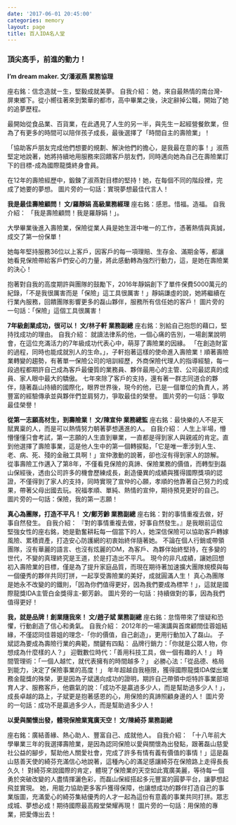```yaml
---
date: '2017-06-01 20:45:00'
categories: memory
layout: page
title: 百人IDA名人堂
---
```


### 頂尖高手，前進的動力！

**I’m dream maker.
文/潘淑燕 業務協理**

座右銘：信念造就ㄧ生，堅毅成就美夢。
自我介紹：
她，來自最熱情的南台灣-屏東鄉下。從小嚮往著來到繁華的都市，高中畢業之後，決定辭掉公職，開始了她的追夢歷程。

最開始從食品業、百貨業，在此遇見了人生的另一半，與先生ㄧ起經營餐飲業，但為了有更多的時間可以陪伴孩子成長，最後選擇了「時間自主的壽險業」！

「協助客戶朋友完成他們想要的規劃、解決他們的擔心，是我最在意的事！」淑燕堅定地說著，她將持續地用服務來回饋客戶朋友們，同時邁向她為自己在壽險業訂下的目標-成為國際龍獎終身會員。

在12年的壽險經歷中，鍛鍊了淑燕對目標的堅持！她，在每個不同的階段裡，完成了她要的夢想。
圖片旁的一句話：實現夢想最佳代言人！

**我是最佳壽險顧問！
文/羅靜娟 高級業務經理**
座右銘：感恩。惜福。造福。
自我介紹：
「我是壽險顧問！我是羅靜娟！」。

大學畢業後進入壽險業，保險從業人員是她生涯中唯一的工作，憑著熱情與真誠，成交了第一份保單！

她每年堅持服務36位以上客戶，因客戶的每一項理賠、生存金、滿期金等，都讓她看見保險帶給客戶們安心的力量，將此感動轉為強烈行動力，這，是她在壽險業的決心！

抱著對自我的高度期許與團隊的鼓勵下，2016年靜娟創下了單件保費5000萬元的紀錄，「不是我很厲害而是「保險」這工具很厲害！」靜娟謙虛的說，她將繼續在行業內服務，回饋團隊影響更多的磊山夥伴，服務所有信任她的客戶！
圖片旁的一句話：「保險」這個工具很厲害！

**7年級創業成功，很可以！
文/林子軒 業務副總**
座右銘：別給自己抱怨的藉口，堅持找成功的理由。
自我介紹：
就讀法律系的他，一個心痛的告別，一場創業說明會，在這位充滿活力的7年級成功代表心中，萌芽了壽險業的因緣。
「在創造財富的過程，同時也能成就別人的生命。」，子軒抱著這樣的使命進入壽險業！順著壽險業轉變的趨勢，有著單一保險公司的培訓經歷，外商保險代理人的指導經驗，每一段過程都期許自己成為客戶最優質的業務員、夥伴最用心的主管、公司最認真的成員、家人眼中最大的驕傲。
七年來除了客戶的支持，還有著一群志同道合的夥伴，隨著磊山持續的國際化，眼界世界後，現今的他，已是一個單位的負責人，將豐富的經驗傳承並與夥伴們並肩努力，爭取最佳的榮譽。
圖片旁的一句話：爭取最佳榮譽！

**從第一志願高材生，到壽險業！
文/陳宣仲 業務總監**
座右銘：最快樂的人不是天賦異稟的人，而是可以熱情努力朝著夢想邁進的人。
自我介紹：
人生上半場，懵懵懂懂只會考試，第一志願的人生直到畢業，一直都是得到家人與親戚的肯定。直到他選擇了壽險事業，這是他人生中的第一個轉捩點，「它是唯一牽涉到人生、老、病、死、殘的金融工具啊！」宣仲激動的說著，卻也沒有得到家人的諒解。
從事壽險工作邁入了第8年，不僅看見保險的真諦、保險業務的價值，而轉型到磊山保經後，透由公司許多的機會歷練成長，創造優異的成績與獲得國際獎項的認證，不僅得到了家人的支持，同時實現了宣仲的心願，孝順的他靠著自己努力的成果，帶著父母出國去玩。祝福孝順、單純、熱情的宣仲，期待預見更好的自己。
圖片旁的一句話：保險，我的第一志願！

**真心為團隊，打造不平凡！
文/鄭芳齡 業務副總**
座右銘：對的事情重複去做，好事自然發生。
自我介紹：
『對的事情重複去做，好事自然發生。』是我眼前這位堅強女性的座右銘，她是勤奮耕耘每一個當下的人，她深信保險可以協助客戶轉嫁風險、累積資產，打造安心防護網的初衷始終伴隨著她。
不論在個人行銷或帶領團隊，沒有華麗的語言、也沒有炫麗的DM，為客戶、為夥伴始終堅持，在多變的世代，不變的真理終究是王道，於是打造出不平凡。
現今的非凡成績，讓她回想初入壽險業的目標，僅是為了提升家庭品質，而現在期待著加速擴大團隊規模與每一個優秀的夥伴共同打拼，一起享受壽險業的美好，成就圓滿人生！
真心為團隊是她永不改變的的鐵則，「因為你們值得更好，因為我們要成為標竿！」，這就是國際龍獎IDA主管白金獎得主-鄭芳齡。
圖片旁的一句話：持續做對的事，因為我們值得更好！

**我，就是品牌！創業隨我來！
文/趙子斌 業務副總**
座右銘：怠惰帶來了懷疑和恐懼，行動創造了信心和勇氣。
自我介紹：
2012年的一場演講與首席顧問佳蓉姐結緣，不僅認同佳蓉姐的理念-「你的價值，自己創造」，更用行動加入了磊山。
子斌認為要成為壽險行業的典範，關鍵有四點：
品牌行銷力：「你就是公眾人物，你想成為什麼樣的人？」
迎戰數位時代：「善用科技工具，做一個有趣的人！」
時間管理術：「一個人越忙，就代表擁有的時間越多？」
必勝心法：「從品德、格局到能力，決定了保險事業的高度！」
年年超越自我極限，獲得國際龍獎IDA傑出業務金龍獎的殊榮，更是因為子斌邁向成功的證明，期許自己帶領中炬特許事業部培育人才、服務客戶，他霸氣的說：「成功不是贏過多少人，而是幫助過多少人！」，
成長卓越的路上，子斌更是抱著感恩的心，用保險的真諦照顧身邊的人！
圖片旁的一句話：成功不是贏過多少人，而是幫助過多少人！

**以愛與關懷出發，體現保險業寬廣天空！
文/陳綺芬 業務副總**

座右銘：廣結善緣、熱心助人、豐富自己、成就他人。
自我介紹：
「十八年前大學畢業三年的我選擇壽險業，是因為認同保險以愛與關懷為出發點，跟著磊山慈愛社公益的腳步，幫助他人關愛社會，完成了許多有情有義有價值的事情！」這是磊山慈善天使的綺芬充滿信心地說著，這種內心的滿足感讓綺芬在保險路上走得長長久久！
對綺芬來說國際的肯定，體現了保險業的天空如此寬廣美麗，等待每一個勇於突破改變的人盡情揮灑色彩，而磊山保經搭起多元豐富的圓夢平台，讓夢想起飛並實現。
她，用能力協助更多客戶獲得保障，也讓想成功的夥伴打造自己的事業版圖，充滿愛心的綺芬集結優秀的人才一起為這份有意義的事業共同打拼。眾志成城、夢想必成！期待國際最高殿堂榮耀再現！
圖片旁的一句話：用保險的專業，把愛傳出去！